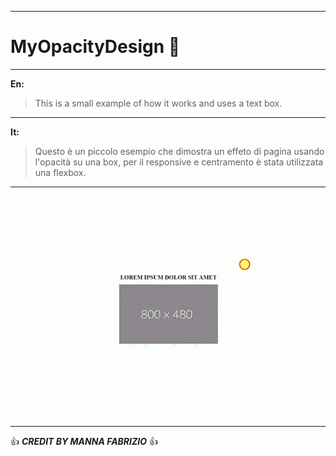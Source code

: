 ------------------------------------------------------------------------------------------------------------------------------------------

# MyOpacityDesign :metal: 

------------------------------------------------------------------------------------------------------------------------------------------
**En:**

> This is a small example of how it works and uses a text box.

------------------------------------------------------------------------------------------------------------------------------------------

**It:**

> Questo è un piccolo esempio che dimostra un effeto di pagina usando l'opacità su una box, per il responsive e centramento è stata utilizzata una flexbox.

------------------------------------------------------------------------------------------------------------------------------------------

![Alt text](video-to-gif.gif) 

------------------------------------------------------------------------------------------------------------------------------------------

:+1: ***CREDIT BY MANNA FABRIZIO*** :+1: 
